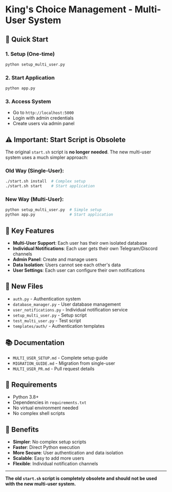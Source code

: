# King's Choice Management - Multi-User System

## 🚀 Quick Start

### 1. Setup (One-time)
```bash
python setup_multi_user.py
```

### 2. Start Application
```bash
python app.py
```

### 3. Access System
- Go to `http://localhost:5000`
- Login with admin credentials
- Create users via admin panel

## ⚠️ Important: Start Script is Obsolete

The original `start.sh` script is **no longer needed**. The new multi-user system uses a much simpler approach:

### Old Way (Single-User):
```bash
./start.sh install  # Complex setup
./start.sh start    # Start application
```

### New Way (Multi-User):
```bash
python setup_multi_user.py  # Simple setup
python app.py               # Start application
```

## 🎯 Key Features

- **Multi-User Support**: Each user has their own isolated database
- **Individual Notifications**: Each user gets their own Telegram/Discord channels
- **Admin Panel**: Create and manage users
- **Data Isolation**: Users cannot see each other's data
- **User Settings**: Each user can configure their own notifications

## 📁 New Files

- `auth.py` - Authentication system
- `database_manager.py` - User database management
- `user_notifications.py` - Individual notification service
- `setup_multi_user.py` - Setup script
- `test_multi_user.py` - Test script
- `templates/auth/` - Authentication templates

## 📚 Documentation

- `MULTI_USER_SETUP.md` - Complete setup guide
- `MIGRATION_GUIDE.md` - Migration from single-user
- `MULTI_USER_PR.md` - Pull request details

## 🔧 Requirements

- Python 3.8+
- Dependencies in `requirements.txt`
- No virtual environment needed
- No complex shell scripts

## 🎉 Benefits

- **Simpler**: No complex setup scripts
- **Faster**: Direct Python execution
- **More Secure**: User authentication and data isolation
- **Scalable**: Easy to add more users
- **Flexible**: Individual notification channels

---

**The old `start.sh` script is completely obsolete and should not be used with the new multi-user system.**